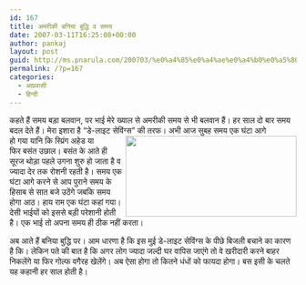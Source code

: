 ```yaml
---
id: 167
title: अमरीकी बनिया बुद्धि व समय
date: 2007-03-11T16:25:08+00:00
author: pankaj
layout: post
guid: http://ms.pnarula.com/200703/%e0%a4%85%e0%a4%ae%e0%a4%b0%e0%a5%80%e0%a4%95%e0%a5%80-%e0%a4%ac%e0%a4%a8%e0%a4%bf%e0%a4%af%e0%a4%be-%e0%a4%ac%e0%a5%81%e0%a4%a6%e0%a5%8d%e0%a4%a7%e0%a4%bf-%e0%a4%b5-%e0%a4%b8%e0%a4%ae%e0%a4%af/
permalink: /?p=167
categories:
  - आप्रवासी
  - हिन्दी
---
```

कहते हैं समय बड़ा बलवान, पर भाई मेरे ख्याल से अमरीकी समय से भी बलवान हैं। हर साल दो बार समय बदल देते हैं। मेरा इशारा है &#8220;डे-लाइट सेविंग्स&#8221;<a href="http://pnarula.com/images/ms/65f462278094_F4EB/springahead4.png" atomicselection="true"><img style="border-right: 0px; border-top: 0px; border-left: 0px; border-bottom: 0px" height="142" src="http://pnarula.com/images/ms/65f462278094_F4EB/springahead_thumb2.png" width="300" align="right" border="0" /></a>&nbsp;की तरफ।&nbsp;अभी आज सुबह&nbsp;समय एक घंटा आगे हो&nbsp;गया&nbsp;यानि कि स्प्रिंग अहेड&nbsp;या फिर&nbsp;बसंत&nbsp;उछाल।&nbsp;बसंत के आते ही सूरज&nbsp;थोड़ा पहले उगना&nbsp;शुरु हो जाता है व ज्यादा देर तक रोशनी रहती है।&nbsp;समय एक घंटा&nbsp;आगे करने से आप&nbsp;पुराने समय के हिसाब से&nbsp;सात बजे उठेंगे&nbsp;जबकि समय होगा आठ। हाय राम एक&nbsp;घंटा कहां गया। देसी भाईयों को इससे बड़ी परेशानी होती है। एक भाई तो अपना समय ही ठीक नहीं करता।

अब आते हैं बनिया बुद्धि पर। आम धारणा है कि इस मुई डे-लाइट सेविंग्स के पीछे बिजली बचाने का कारण है कि। लेकिन पते की बात है कि अगर लोग ज्यादा जल्दी घर वापिस जाएंगे तो वे खरीदारी करने बाहर निकलेंगे या फिर गोल्फ वगैरह खेलेंगे। अब ऐसा होगा तो कितने धंधों को फायदा होगा। बस इसी के चलते यह कहानी हर साल होती है।
